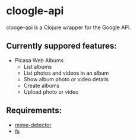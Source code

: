 # cloogle-api #
clooge-api is a Clojure wrapper for the Google API.

## Currently suppored features: ##
* Picasa Web Albums
    * List albums
    * List photos and videos in an album
    * Show album photo or video details
    * Create albums
    * Upload photo or video

## Requirements: ##
* [mime-detector](https://github.com/ezand/mime-detector)
* [fs](https://github.com/Raynes/fs)
